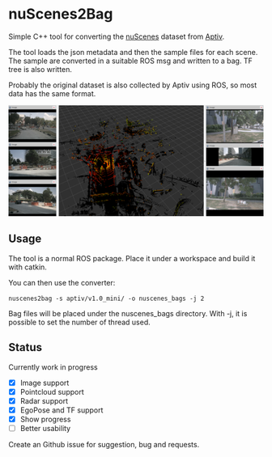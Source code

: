 # nuScenes2Bag

Simple C++ tool for converting the [nuScenes](https://www.nuscenes.org/) dataset from [Aptiv](https://www.aptiv.com).

The tool loads the json metadata and then the sample files for each scene. The sample are converted in a suitable ROS msg and written to a bag. TF tree is also written.

Probably the original dataset is also collected by Aptiv using ROS, so most data has the same format.

![](images/ros_preview.png)

## Usage

The tool is a normal ROS package. Place it under a workspace and build it with catkin.

You can then use the converter:

```
nuscenes2bag -s aptiv/v1.0_mini/ -o nuscenes_bags -j 2
```

Bag files will be placed under the nuscenes_bags directory. With -j, it is possible to set the number of thread used. 

## Status 

Currently work in progress

- [x] Image support
- [x] Pointcloud support
- [x] Radar support
- [x] EgoPose and TF support
- [x] Show progress
- [ ] Better usability

Create an Github issue for suggestion, bug and requests. 
